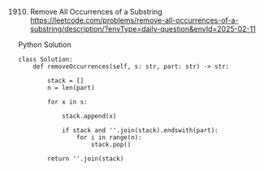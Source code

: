 1910. Remove All Occurrences of a Substring
https://leetcode.com/problems/remove-all-occurrences-of-a-substring/description/?envType=daily-question&envId=2025-02-11

Python Solution
```
class Solution:
    def removeOccurrences(self, s: str, part: str) -> str:
        
        stack = []
        n = len(part)

        for x in s:

            stack.append(x)

            if stack and ''.join(stack).endswith(part):
                for i in range(n):
                    stack.pop()
        
        return ''.join(stack)
```
